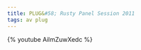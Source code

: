 ```yaml
---
title: PLUG&#58; Rusty Panel Session 2011
tags: av plug
---
```


{% youtube AilmZuwXedc %}

<!--more-->

